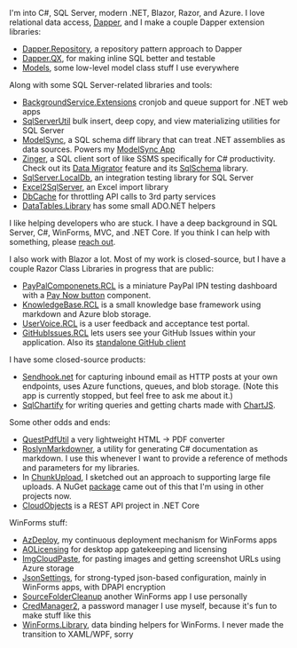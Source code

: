 I'm into C#, SQL Server, modern .NET, Blazor, Razor, and Azure. I love relational data access, [Dapper](https://github.com/StackExchange/Dapper), and I make a couple Dapper extension libraries:
- [Dapper.Repository](https://github.com/adamfoneil/Dapper.Repository), a repository pattern approach to Dapper
- [Dapper.QX](https://github.com/adamfoneil/Dapper.QX), for making inline SQL better and testable
- [Models](https://github.com/adamfoneil/Models), some low-level model class stuff I use everywhere

Along with some SQL Server-related libraries and tools:
- [BackgroundService.Extensions](https://github.com/adamfoneil/BackgroundService.Extensions) cronjob and queue support for .NET web apps
- [SqlServerUtil](https://github.com/adamfoneil/SqlServerUtil) bulk insert, deep copy, and view materializing utilities for SQL Server
- [ModelSync](https://github.com/adamfoneil/ModelSync), a SQL schema diff library that can treat .NET assemblies as data sources. Powers my [ModelSync App](https://github.com/adamfoneil/ModelSync.WinForms)
- [Zinger](https://github.com/adamfoneil/Postulate.Zinger), a SQL client sort of like SSMS specifically for C# productivity. Check out its [Data Migrator](https://github.com/adamfoneil/Postulate.Zinger/wiki/Data-Migrator) feature and its [SqlSchema](https://github.com/adamfoneil/SqlSchema) library.
- [SqlServer.LocalDb](https://github.com/adamfoneil/SqlServer.LocalDb), an integration testing library for SQL Server 
- [Excel2SqlServer](https://github.com/adamfoneil/Excel2SqlServer.Library), an Excel import library
- [DbCache](https://github.com/adamfoneil/DbCache) for throttling API calls to 3rd party services
- [DataTables.Library](https://github.com/adamfoneil/DataTables.Library) has some small ADO.NET helpers

I like helping developers who are stuck. I have a deep background in SQL Server, C#, WinForms, MVC, and .NET Core. If you think I can help with something, please [reach out](mailto:adamosoftware@gmail.com).

I also work with Blazor a lot. Most of my work is closed-source, but I have a couple Razor Class Libraries in progress that are public:
- [PayPalComponenets.RCL](https://github.com/adamfoneil/PayPalComponents.RCL) is a miniature PayPal IPN testing dashboard with a [Pay Now button](https://github.com/adamfoneil/PayPalComponents.RCL/blob/master/PayPalComponents.RCL/Components/PayNowButton.razor) component.
- [KnowledgeBase.RCL](https://github.com/adamfoneil/KnowledgeBase.RCL) is a small knowledge base framework using markdown and Azure blob storage.
- [UserVoice.RCL](https://github.com/adamfoneil/UserVoice.RCL) is a user feedback and acceptance test portal.
- [GitHubIssues.RCL](https://github.com/adamfoneil/GitHubIssues.RCL) lets users see your GitHub Issues within your application. Also its [standalone GitHub client](https://github.com/adamfoneil/GitHubIssues.RCL/tree/master/GitHubApiClient)

I have some closed-source products:
- [Sendhook.net](https://sendhookapp.azurewebsites.net/) for capturing inbound email as HTTP posts at your own endpoints, uses Azure functions, queues, and blob storage. (Note this app is currently stopped, but feel free to ask me about it.)
- [SqlChartify](https://sqlchartify.azurewebsites.net/) for writing queries and getting charts made with [ChartJS](https://www.chartjs.org/).

Some other odds and ends:
- [QuestPdfUtil](https://github.com/adamfoneil/QuestPdfUtil) a very lightweight HTML -> PDF converter
- [RoslynMarkdowner](https://github.com/adamfoneil/RoslynMarkdowner), a utility for generating C# documentation as markdown. I use this whenever I want to provide a reference of methods and parameters for my libraries.
- In [ChunkUpload](https://github.com/adamfoneil/ChunkUpload), I sketched out an approach to supporting large file uploads. A NuGet [package](https://www.nuget.org/packages/AO.AzureUploader) came out of this that I'm using in other projects now.
- [CloudObjects](https://github.com/adamfoneil/CloudObjects) is a REST API project in .NET Core

WinForms stuff:
- [AzDeploy](https://github.com/adamfoneil/AzDeploy), my continuous deployment mechanism for WinForms apps
- [AOLicensing](https://github.com/adamfoneil/AOLicensing) for desktop app gatekeeping and licensing
- [ImgCloudPaste](https://github.com/adamfoneil/ImgCloudPaste), for pasting images and getting screenshot URLs using Azure storage
- [JsonSettings](https://github.com/adamfoneil/JsonSettings), for strong-typed json-based configuration, mainly in WinForms apps, with DPAPI encryption
- [SourceFolderCleanup](https://github.com/adamfoneil/SourceFolderCleanup) another WinForms app I use personally
- [CredManager2](https://github.com/adamfoneil/CredManager2), a password manager I use myself, because it's fun to make stuff like this
- [WinForms.Library](https://github.com/adamfoneil/WinForms.Library), data binding helpers for WinForms. I never made the transition to XAML/WPF, sorry
